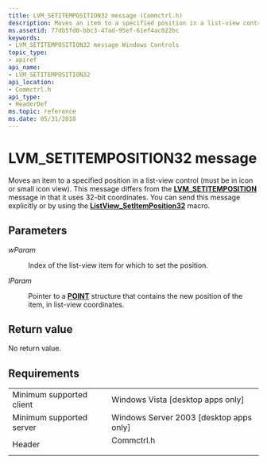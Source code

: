 ```yaml
---
title: LVM_SETITEMPOSITION32 message (Commctrl.h)
description: Moves an item to a specified position in a list-view control (must be in icon or small icon view).
ms.assetid: 77db5fd0-bbc3-47ad-95ef-61ef4ac022bc
keywords:
- LVM_SETITEMPOSITION32 message Windows Controls
topic_type:
- apiref
api_name:
- LVM_SETITEMPOSITION32
api_location:
- Commctrl.h
api_type:
- HeaderDef
ms.topic: reference
ms.date: 05/31/2018
---
```


# LVM\_SETITEMPOSITION32 message

Moves an item to a specified position in a list-view control (must be in icon or small icon view). This message differs from the [**LVM\_SETITEMPOSITION**](lvm-setitemposition.md) message in that it uses 32-bit coordinates. You can send this message explicitly or by using the [**ListView\_SetItemPosition32**](/windows/desktop/api/Commctrl/nf-commctrl-listview_setitemposition32) macro.

## Parameters

<dl> <dt>

*wParam* 
</dt> <dd>

Index of the list-view item for which to set the position.

</dd> <dt>

*lParam* 
</dt> <dd>

Pointer to a [**POINT**](https://docs.microsoft.com/previous-versions//dd162805(v=vs.85)) structure that contains the new position of the item, in list-view coordinates.

</dd> </dl>

## Return value

No return value.

## Requirements



|                                     |                                                                                       |
|-------------------------------------|---------------------------------------------------------------------------------------|
| Minimum supported client<br/> | Windows Vista \[desktop apps only\]<br/>                                        |
| Minimum supported server<br/> | Windows Server 2003 \[desktop apps only\]<br/>                                  |
| Header<br/>                   | <dl> <dt>Commctrl.h</dt> </dl> |



 

 





